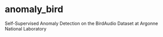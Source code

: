 # anomaly_bird
Self-Supervised Anomaly Detection on the BirdAudio Dataset at Argonne National Laboratory
